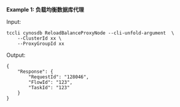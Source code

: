 **Example 1: 负载均衡数据库代理**



Input: 

```
tccli cynosdb ReloadBalanceProxyNode --cli-unfold-argument  \
    --ClusterId xx \
    --ProxyGroupId xx
```

Output: 
```
{
    "Response": {
        "RequestId": "128046",
        "FlowId": "123",
        "TaskId": "123"
    }
}
```

